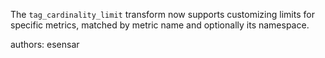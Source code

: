 The `tag_cardinality_limit` transform now supports customizing limits for specific metrics, matched by metric name and optionally its namespace.

authors: esensar
